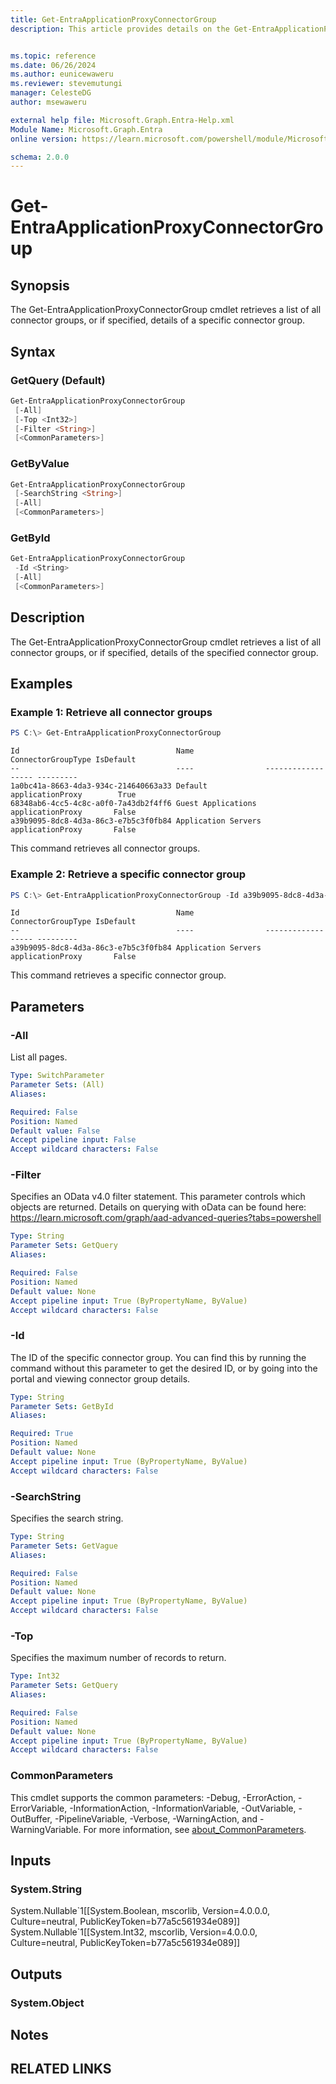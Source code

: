```yaml
---
title: Get-EntraApplicationProxyConnectorGroup
description: This article provides details on the Get-EntraApplicationProxyConnectorGroup command.


ms.topic: reference
ms.date: 06/26/2024
ms.author: eunicewaweru
ms.reviewer: stevemutungi
manager: CelesteDG
author: msewaweru

external help file: Microsoft.Graph.Entra-Help.xml
Module Name: Microsoft.Graph.Entra
online version: https://learn.microsoft.com/powershell/module/Microsoft.Graph.Entra/Get-EntraApplicationProxyConnectorGroup

schema: 2.0.0
---
```


# Get-EntraApplicationProxyConnectorGroup

## Synopsis
The Get-EntraApplicationProxyConnectorGroup cmdlet retrieves a list of all connector groups, or if specified, details of a specific connector group.

## Syntax

### GetQuery (Default)
```powershell
Get-EntraApplicationProxyConnectorGroup
 [-All]
 [-Top <Int32>]
 [-Filter <String>]
 [<CommonParameters>]
```

### GetByValue
```powershell
Get-EntraApplicationProxyConnectorGroup
 [-SearchString <String>]
 [-All]
 [<CommonParameters>]
```

### GetById
```powershell
Get-EntraApplicationProxyConnectorGroup
 -Id <String>
 [-All]
 [<CommonParameters>]
```

## Description
The Get-EntraApplicationProxyConnectorGroup cmdlet retrieves a list of all connector groups, or if specified, details of the specified connector group.

## Examples

### Example 1: Retrieve all connector groups
```powershell
PS C:\> Get-EntraApplicationProxyConnectorGroup
```

```output
Id                                   Name                ConnectorGroupType IsDefault
--                                   ----                ------------------ ---------
1a0bc41a-8663-4da3-934c-214640663a33 Default             applicationProxy        True
68348ab6-4cc5-4c8c-a0f0-7a43db2f4ff6 Guest Applications  applicationProxy       False
a39b9095-8dc8-4d3a-86c3-e7b5c3f0fb84 Application Servers applicationProxy       False
```

This command retrieves all connector groups.

### Example 2: Retrieve a specific connector group
```powershell
PS C:\> Get-EntraApplicationProxyConnectorGroup -Id a39b9095-8dc8-4d3a-86c3-e7b5c3f0fb84
```

```output
Id                                   Name                ConnectorGroupType IsDefault
--                                   ----                ------------------ ---------
a39b9095-8dc8-4d3a-86c3-e7b5c3f0fb84 Application Servers applicationProxy       False
```

This command retrieves a specific connector group.

## Parameters

### -All
List all pages.

```yaml
Type: SwitchParameter
Parameter Sets: (All)
Aliases:

Required: False
Position: Named
Default value: False
Accept pipeline input: False
Accept wildcard characters: False
```

### -Filter
Specifies an OData v4.0 filter statement.
This parameter controls which objects are returned.
Details on querying with oData can be found here: <https://learn.microsoft.com/graph/aad-advanced-queries?tabs=powershell>

```yaml
Type: String
Parameter Sets: GetQuery
Aliases:

Required: False
Position: Named
Default value: None
Accept pipeline input: True (ByPropertyName, ByValue)
Accept wildcard characters: False
```

### -Id
The ID of the specific connector group.
You can find this by running the command without this parameter to get the desired ID, or by going into the portal and viewing connector group details.

```yaml
Type: String
Parameter Sets: GetById
Aliases:

Required: True
Position: Named
Default value: None
Accept pipeline input: True (ByPropertyName, ByValue)
Accept wildcard characters: False
```

### -SearchString
Specifies the search string.

```yaml
Type: String
Parameter Sets: GetVague
Aliases:

Required: False
Position: Named
Default value: None
Accept pipeline input: True (ByPropertyName, ByValue)
Accept wildcard characters: False
```

### -Top
Specifies the maximum number of records to return.

```yaml
Type: Int32
Parameter Sets: GetQuery
Aliases:

Required: False
Position: Named
Default value: None
Accept pipeline input: True (ByPropertyName, ByValue)
Accept wildcard characters: False
```

### CommonParameters
This cmdlet supports the common parameters: -Debug, -ErrorAction, -ErrorVariable, -InformationAction, -InformationVariable, -OutVariable, -OutBuffer, -PipelineVariable, -Verbose, -WarningAction, and -WarningVariable. For more information, see [about_CommonParameters](https://go.microsoft.com/fwlink/?LinkID=113216).

## Inputs

### System.String
System.Nullable\`1\[\[System.Boolean, mscorlib, Version=4.0.0.0, Culture=neutral, PublicKeyToken=b77a5c561934e089\]\] System.Nullable\`1\[\[System.Int32, mscorlib, Version=4.0.0.0, Culture=neutral, PublicKeyToken=b77a5c561934e089\]\]

## Outputs

### System.Object
## Notes

## RELATED LINKS